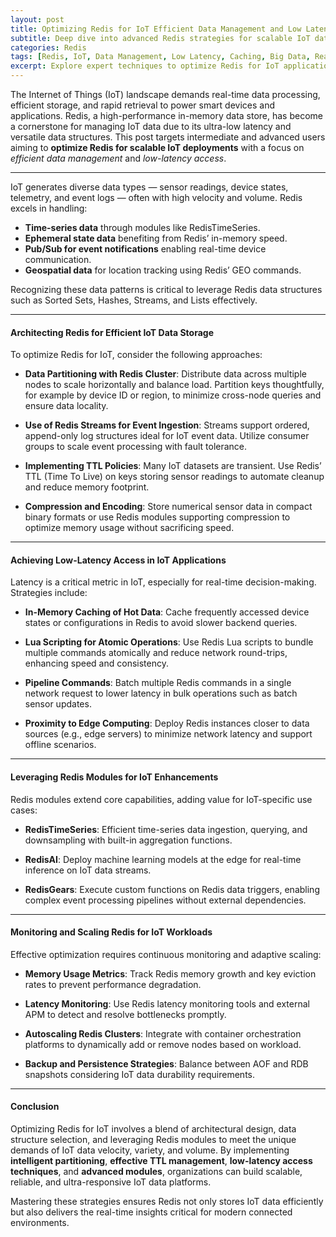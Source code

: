 ```yaml
---
layout: post
title: Optimizing Redis for IoT Efficient Data Management and Low Latency Access
subtitle: Deep dive into advanced Redis strategies for scalable IoT data handling and ultra-fast retrieval
categories: Redis
tags: [Redis, IoT, Data Management, Low Latency, Caching, Big Data, Real-time Analytics]
excerpt: Explore expert techniques to optimize Redis for IoT applications focusing on efficient data management and achieving low-latency access for real-time performance.
---
```

The Internet of Things (IoT) landscape demands real-time data processing, efficient storage, and rapid retrieval to power smart devices and applications. Redis, a high-performance in-memory data store, has become a cornerstone for managing IoT data due to its ultra-low latency and versatile data structures. This post targets intermediate and advanced users aiming to **optimize Redis for scalable IoT deployments** with a focus on *efficient data management* and *low-latency access*.

---
IoT generates diverse data types — sensor readings, device states, telemetry, and event logs — often with high velocity and volume. Redis excels in handling:

- **Time-series data** through modules like RedisTimeSeries.
- **Ephemeral state data** benefiting from Redis’ in-memory speed.
- **Pub/Sub for event notifications** enabling real-time device communication.
- **Geospatial data** for location tracking using Redis’ GEO commands.

Recognizing these data patterns is critical to leverage Redis data structures such as Sorted Sets, Hashes, Streams, and Lists effectively.

---

#### Architecting Redis for Efficient IoT Data Storage

To optimize Redis for IoT, consider the following approaches:

- **Data Partitioning with Redis Cluster**: Distribute data across multiple nodes to scale horizontally and balance load. Partition keys thoughtfully, for example by device ID or region, to minimize cross-node queries and ensure data locality.

- **Use of Redis Streams for Event Ingestion**: Streams support ordered, append-only log structures ideal for IoT event data. Utilize consumer groups to scale event processing with fault tolerance.

- **Implementing TTL Policies**: Many IoT datasets are transient. Use Redis’ TTL (Time To Live) on keys storing sensor readings to automate cleanup and reduce memory footprint.

- **Compression and Encoding**: Store numerical sensor data in compact binary formats or use Redis modules supporting compression to optimize memory usage without sacrificing speed.

---

#### Achieving Low-Latency Access in IoT Applications

Latency is a critical metric in IoT, especially for real-time decision-making. Strategies include:

- **In-Memory Caching of Hot Data**: Cache frequently accessed device states or configurations in Redis to avoid slower backend queries.

- **Lua Scripting for Atomic Operations**: Use Redis Lua scripts to bundle multiple commands atomically and reduce network round-trips, enhancing speed and consistency.

- **Pipeline Commands**: Batch multiple Redis commands in a single network request to lower latency in bulk operations such as batch sensor updates.

- **Proximity to Edge Computing**: Deploy Redis instances closer to data sources (e.g., edge servers) to minimize network latency and support offline scenarios.

---

#### Leveraging Redis Modules for IoT Enhancements

Redis modules extend core capabilities, adding value for IoT-specific use cases:

- **RedisTimeSeries**: Efficient time-series data ingestion, querying, and downsampling with built-in aggregation functions.

- **RedisAI**: Deploy machine learning models at the edge for real-time inference on IoT data streams.

- **RedisGears**: Execute custom functions on Redis data triggers, enabling complex event processing pipelines without external dependencies.

---

#### Monitoring and Scaling Redis for IoT Workloads

Effective optimization requires continuous monitoring and adaptive scaling:

- **Memory Usage Metrics**: Track Redis memory growth and key eviction rates to prevent performance degradation.

- **Latency Monitoring**: Use Redis latency monitoring tools and external APM to detect and resolve bottlenecks promptly.

- **Autoscaling Redis Clusters**: Integrate with container orchestration platforms to dynamically add or remove nodes based on workload.

- **Backup and Persistence Strategies**: Balance between AOF and RDB snapshots considering IoT data durability requirements.

---

#### Conclusion

Optimizing Redis for IoT involves a blend of architectural design, data structure selection, and leveraging Redis modules to meet the unique demands of IoT data velocity, variety, and volume. By implementing **intelligent partitioning**, **effective TTL management**, **low-latency access techniques**, and **advanced modules**, organizations can build scalable, reliable, and ultra-responsive IoT data platforms.

Mastering these strategies ensures Redis not only stores IoT data efficiently but also delivers the real-time insights critical for modern connected environments.

